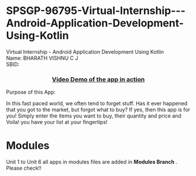 # SPSGP-96795-Virtual-Internship---Android-Application-Development-Using-Kotlin
Virtual Internship - Android Application Development Using Kotlin
<br>
Name: BHARATH VISHNU C J <br>
SBID:	

<a href=" "><h3 align="center">Video Demo of the app in action</h4></a>

Purpose of this App:

In this fast paced world, we often tend to forget stuff. Has it ever happened that you got to the market, but forgot what to buy? If yes, then this app is for you!
Simply enter the items you want to buy, their quantity and price and Voila! you have your list at your fingertips!

# Modules

Unit 1 to Unit 6 all apps in modules files are added in **Modules Branch** . Please check!!
